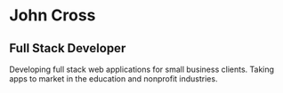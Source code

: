 # John Cross

## Full Stack Developer
Developing full stack web applications for small business clients. Taking apps to market in the education and nonprofit industries.

